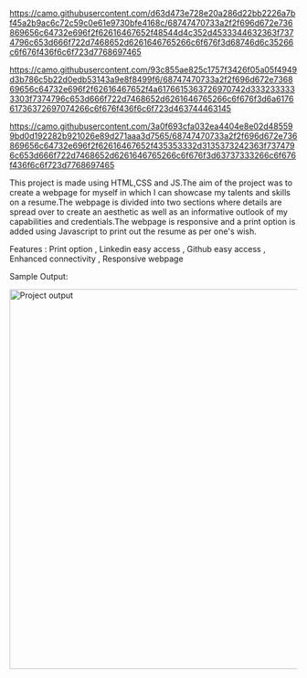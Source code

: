 https://camo.githubusercontent.com/d63d473e728e20a286d22bb2226a7bf45a2b9ac6c72c59c0e61e9730bfe4168c/68747470733a2f2f696d672e736869656c64732e696f2f62616467652f48544d4c352d4533344632363f7374796c653d666f722d7468652d6261646765266c6f676f3d68746d6c35266c6f676f436f6c6f723d7768697465

https://camo.githubusercontent.com/93c855ae825c1757f3426f05a05f4949d3b786c5b22d0edb53143a9e8f8499f6/68747470733a2f2f696d672e736869656c64732e696f2f62616467652f4a6176615363726970742d3332333333303f7374796c653d666f722d7468652d6261646765266c6f676f3d6a617661736372697074266c6f676f436f6c6f723d463744463145

https://camo.githubusercontent.com/3a0f693cfa032ea4404e8e02d485599bd0d192282b921026e89d271aaa3d7565/68747470733a2f2f696d672e736869656c64732e696f2f62616467652f435353332d3135373242363f7374796c653d666f722d7468652d6261646765266c6f676f3d63737333266c6f676f436f6c6f723d7768697465


This project is made using HTML,CSS and JS.The aim of the project was to create a webpage for myself in which I can showcase my talents and skills
on a resume.The webpage is divided into two sections where details are spread over to create an aesthetic as well as an informative outlook of my 
capabilities and credentials.The webpage is responsive and a print option is added using Javascript to print out the resume as per one's wish.


Features :
Print option , 
Linkedin easy access , 
Github easy access , 
Enhanced connectivity , 
Responsive webpage 

Sample Output:

<img width="665" alt="Project output" src="https://github.com/codetyri0n/ADP-PROJECT/assets/111196722/10330a1e-7fd5-4330-8613-7aef09258ec9">

